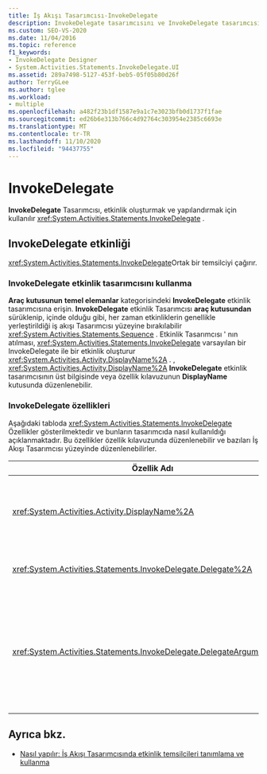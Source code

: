 ```yaml
---
title: İş Akışı Tasarımcısı-InvokeDelegate
description: InvokeDelegate tasarımcısını ve InvokeDelegate tasarımcısını oluşturmak ve yapılandırmak için InvokeDelegate tasarımcısını nasıl kullanabileceğinizi öğrenin.
ms.custom: SEO-VS-2020
ms.date: 11/04/2016
ms.topic: reference
f1_keywords:
- InvokeDelegate Designer
- System.Activities.Statements.InvokeDelegate.UI
ms.assetid: 289a7498-5127-453f-beb5-05f05b80d26f
author: TerryGLee
ms.author: tglee
ms.workload:
- multiple
ms.openlocfilehash: a482f23b1df1587e9a1c7e3023bfb0d1737f1fae
ms.sourcegitcommit: ed26b6e313b766c4d92764c303954e2385c6693e
ms.translationtype: MT
ms.contentlocale: tr-TR
ms.lasthandoff: 11/10/2020
ms.locfileid: "94437755"
---
```

# <a name="invokedelegate"></a>InvokeDelegate

**InvokeDelegate** Tasarımcısı, etkinlik oluşturmak ve yapılandırmak için kullanılır <xref:System.Activities.Statements.InvokeDelegate> .

## <a name="the-invokedelegate-activity"></a>InvokeDelegate etkinliği

<xref:System.Activities.Statements.InvokeDelegate>Ortak bir temsilciyi çağırır.

### <a name="use-the-invokedelegate-activity-designer"></a>InvokeDelegate etkinlik tasarımcısını kullanma

**Araç kutusunun** **temel elemanlar** kategorisindeki **InvokeDelegate** etkinlik tasarımcısına erişin. **InvokeDelegate** etkinlik Tasarımcısı **araç kutusundan** sürüklenip, içinde olduğu gibi, her zaman etkinliklerin genellikle yerleştirildiği iş akışı Tasarımcısı yüzeyine bırakılabilir <xref:System.Activities.Statements.Sequence> . Etkinlik Tasarımcısı ' nın atılması, <xref:System.Activities.Statements.InvokeDelegate> varsayılan bir InvokeDelegate ile bir etkinlik oluşturur <xref:System.Activities.Activity.DisplayName%2A> . , <xref:System.Activities.Activity.DisplayName%2A> **InvokeDelegate** etkinlik tasarımcısının üst bilgisinde veya özellik kılavuzunun **DisplayName** kutusunda düzenlenebilir.

### <a name="the-invokedelegate-properties"></a>InvokeDelegate özellikleri

Aşağıdaki tabloda <xref:System.Activities.Statements.InvokeDelegate> Özellikler gösterilmektedir ve bunların tasarımcıda nasıl kullanıldığı açıklanmaktadır. Bu özellikler özellik kılavuzunda düzenlenebilir ve bazıları İş Akışı Tasarımcısı yüzeyinde düzenlenebilirler.

|Özellik Adı|Gerekli|Kullanım|
|-|--------------|-|
|<xref:System.Activities.Activity.DisplayName%2A>|Yanlış|Etkinliğin kolay adı <xref:System.Activities.Statements.InvokeDelegate> . Varsayılan değer InvokeDelegate ' dir.<br /><br /> Kesinlikle gerekli olmasa da, <xref:System.Activities.Activity.DisplayName%2A> en iyisi bir tane kullanmaktır.|
|<xref:System.Activities.Statements.InvokeDelegate.Delegate%2A>|Doğru|<xref:System.Activities.ActivityDelegate>Etkinlik yürütüldüğünde çağrılacak öğesinin adı. Bu özellik tasarımcı yüzeyinde düzenlenebilir ve zorunludur.|
|<xref:System.Activities.Statements.InvokeDelegate.DelegateArguments%2A>|Yanlış|Çağrılan temsilcinin bağımsız değişken koleksiyonu. Anahtarlar, içindeki parametre nesnelerinin adlarıdır <xref:System.Activities.ActivityDelegate> ve değerler, ifadeleri değerlendirilen ve ilgili parametre nesnelerine atanan bağımsız değişkenlerdir. Bu özelliği ayarlayabileceğiniz **DelegateArguments** iletişim kutusunu göstermek için, özellik kılavuzunun **DelegateArguments** alanındaki üç nokta düğmesine tıklayın. Bağımsız değişkenleri eklemek için **bağımsız değişken Oluştur** alanına tıklayın.|

## <a name="see-also"></a>Ayrıca bkz.

- [Nasıl yapılır: İş Akışı Tasarımcısında etkinlik temsilcileri tanımlama ve kullanma](../workflow-designer/how-to-define-and-consume-activity-delegates-in-the-workflow-designer.md)